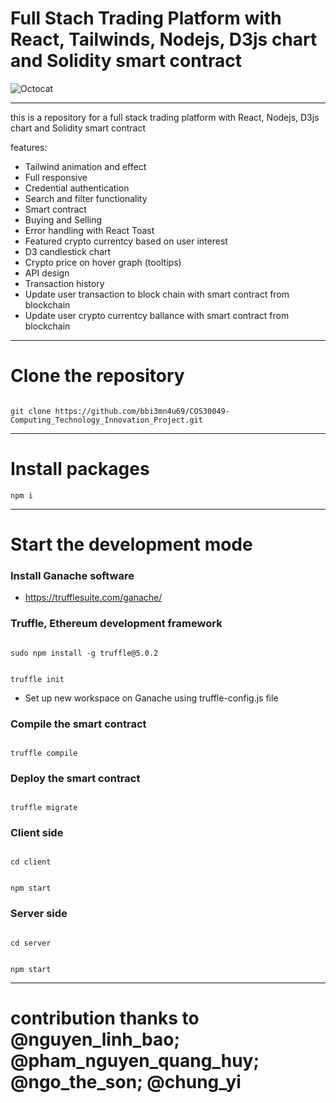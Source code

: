 # Full Stach Trading Platform with React, Tailwinds, Nodejs, D3js chart and Solidity smart contract

![Octocat](https://user-images.githubusercontent.com/81953271/124010886-b571ca80-d9df-11eb-86ac-b358c48ac6aa.png "Github logo") 

---

this is a repository for a full stack trading platform with React, Nodejs, D3js chart and Solidity smart contract

features:

* Tailwind animation and effect
* Full responsive
* Credential authentication
* Search and filter functionality
* Smart contract
* Buying and Selling
* Error handling with React Toast
* Featured crypto currentcy based on user interest
* D3 candlestick chart
* Crypto price on hover graph (tooltips)
* API design
* Transaction history
* Update user transaction to block chain with smart contract from blockchain 
* Update user crypto currentcy ballance with smart contract from blockchain

---

# Clone the repository

```

git clone https://github.com/bbi3mn4u69/COS30049-Computing_Technology_Innovation_Project.git

```

---

# Install packages

```
npm i

```

---

# Start the development mode

### Install Ganache software

- https://trufflesuite.com/ganache/

### Truffle, Ethereum development framework

```

sudo npm install -g truffle@5.0.2

```

```

truffle init

```

- Set up new workspace on Ganache using truffle-config.js file

### Compile the smart contract

```

truffle compile

```

### Deploy the smart contract

```

truffle migrate

```

### Client side

```

cd client

```

```

npm start

```

### Server side

```

cd server

```

```

npm start

```

---

# contribution thanks to @nguyen_linh_bao; @pham_nguyen_quang_huy; @ngo_the_son; @chung_yi
